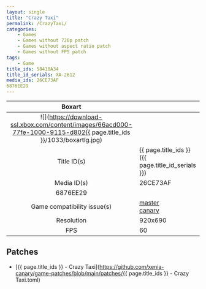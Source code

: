 ```yaml
---
layout: single
title: "Crazy Taxi"
permalink: /CrazyTaxi/
categories:
    - Games
    - Games without 720p patch
    - Games without aspect ratio patch
    - Games without FPS patch
tags:
    - Game
title_ids: 58410A34
title_id_serials: XA-2612
media_ids: 26CE73AF
6876EE29
---
```


| Boxart                      |                                                                                        |
| :----:                      | :-                                                                                     |
| ![](https://download-ssl.xbox.com/content/images/66acd000-77fe-1000-9115-d802{{ page.title_ids }}/1033/boxartlg.jpg) |
| Title ID(s)                 | {{ page.title_ids }} ({{ page.title_id_serials }})                                     |
| Media ID(s)                 | 26CE73AF
6876EE29                                                                   |
| Game compatibility issue(s) | [master](https://github.com/xenia-project/game-compatibility/issues/)<br>[canary](https://github.com/xenia-canary/game-compatibility/issues/) |
| Resolution                  | 920x690                                                                   |
| FPS                         | 60                                                                                     |

## Patches
* [{{ page.title_ids }} - Crazy Taxi](https://github.com/xenia-canary/game-patches/blob/main/patches/{{ page.title_ids }} - Crazy Taxi.toml)

<!--This page was generated by a script. You can remove this comment once the page is verified to be free of mistakes.-->

